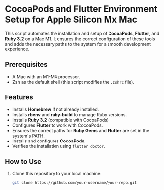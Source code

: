 
# CocoaPods and Flutter Environment Setup for Apple Silicon Mx Mac

This script automates the installation and setup of **CocoaPods**, **Flutter**, and **Ruby 3.2** on a Mac M1. It ensures the correct configuration of these tools and adds the necessary paths to the system for a smooth development experience.

## Prerequisites

- A Mac with an M1-M4 processor.
- Zsh as the default shell (this script modifies the `.zshrc` file).

## Features

- Installs **Homebrew** if not already installed.
- Installs **rbenv** and **ruby-build** to manage Ruby versions.
- Installs **Ruby 3.2** (compatible with CocoaPods).
- Configures **Flutter** to work with CocoaPods.
- Ensures the correct paths for **Ruby Gems** and **Flutter** are set in the system's PATH.
- Installs and configures **CocoaPods**.
- Verifies the installation using `flutter doctor`.

## How to Use

1. Clone this repository to your local machine:
   ```bash
   git clone https://github.com/your-username/your-repo.git
